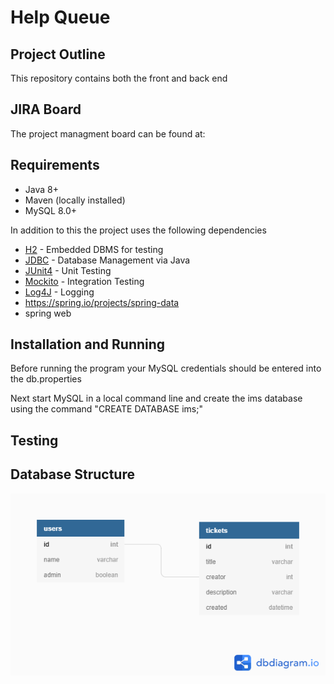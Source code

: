 # Help Queue



## Project Outline

This repository contains both the front and back end

## JIRA Board

The project managment board can be found at:

## Requirements

* Java 8+
* Maven (locally installed)
* MySQL 8.0+

In addition to this the project uses the following dependencies 

* [H2](https://h2database.com) - Embedded DBMS for testing
* [JDBC](https://docs.oracle.com/javase/8/docs/technotes/guides/jdbc/) - Database Management via Java
* [JUnit4](https://junit.org/junit4/) - Unit Testing
* [Mockito](https://site.mockito.org/) - Integration Testing
* [Log4J](https://logging.apache.org/log4j/2.x/) - Logging
* https://spring.io/projects/spring-data
* spring web

## Installation and Running

Before running the program your MySQL credentials should be entered into the db.properties

Next start MySQL in a local command line and create the ims database using the command "CREATE DATABASE ims;"

## Testing

## Database Structure
![Database](images/database.png)

